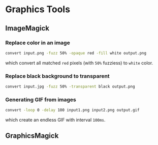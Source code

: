 
# Graphics Tools

## ImageMagick

### Replace color in an image

```bash
convert input.png -fuzz 50% -opaque red -fill white output.png
```
which convert all matched `red` pixels (with `50%` fuzziess) to `white` color.

### Replace black background to transparent

```bash
convert input.jpg -fuzz 50% -transparent black output.png
```

### Generating GIF from images

```bash
convert -loop 0 -delay 100 input1.png input2.png output.gif
```
which create an endless GIF with interval `100ms`.

## GraphicsMagick
